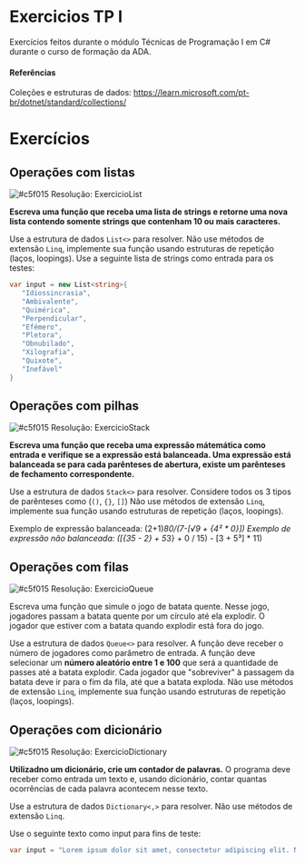 # Exercicios TP I
Exercícios feitos durante o módulo Técnicas de Programação I em C# durante o curso de formação da ADA.

#### Referências 

Coleções e estruturas de dados: https://learn.microsoft.com/pt-br/dotnet/standard/collections/ 

# Exercícios

## Operações com listas 
![#c5f015](https://via.placeholder.com/15/c5f015/000000?text=+) Resolução: ExercicioList

   **Escreva uma função que receba uma lista de strings e retorne uma nova lista contendo somente strings que contenham 10 ou mais caracteres.**

   Use a estrutura de dados `List<>` para resolver.
   Não use métodos de extensão `Linq`, implemente sua função usando estruturas de repetição (laços, loopings).
   Use a seguinte lista de strings como entrada para os testes:
   ```csharp
   var input = new List<string>{
      "Idiossincrasia",
      "Ambivalente",
      "Quimérica",
      "Perpendicular",
      "Efêmero",
      "Pletora",
      "Obnubilado",
      "Xilografia",
      "Quixote",
      "Inefável"
   }
   ```

## Operações com pilhas
![#c5f015](https://via.placeholder.com/15/c5f015/000000?text=+) Resolução: ExercicioStack

   **Escreva uma função que receba uma expressão mátemática como entrada e verifique se a expressão está balanceada. Uma expressão está balanceada se para cada parênteses de abertura, existe um parênteses de fechamento correspondente.**

   Use a estrutura de dados `Stack<>` para resolver.
   Considere todos os 3 tipos de parênteses como (`()`, `{}`, `[]`)
   Não use métodos de extensão `Linq`, implemente sua função usando estruturas de repetição (laços, loopings).
   
   Exemplo de expressão balanceada: (2+1)*80/(7-[√9 + {4² * 0}])
   Exemplo de expressão não balanceada: ([{35 - 2} + 5*3} + 0 / 15) - [3 + 5³] * 11)

## Operações com filas
![#c5f015](https://via.placeholder.com/15/c5f015/000000?text=+) Resolução: ExercicioQueue

   Escreva uma função que simule o jogo de batata quente. 
   Nesse jogo, jogadores passam a batata quente por um círculo até ela explodir. O jogador que estiver com a batata quando explodir está fora do jogo. 
   
   Use a estrutura de dados `Queue<>` para resolver.
   A função deve receber o número de jogadores como parâmetro de entrada.
   A função deve selecionar um **número aleatório entre 1 e 100** que será a quantidade de passes até a batata explodir.
   Cada jogador que "sobreviver" à passagem da batata deve ir para o fim da fila, até que a batata exploda.
   Não use métodos de extensão `Linq`, implemente sua função usando estruturas de repetição (laços, loopings).

## Operações com dicionário
![#c5f015](https://via.placeholder.com/15/c5f015/000000?text=+) Resolução: ExercicioDictionary

   **Utilizadno um dicionário, crie um contador de palavras.**
   O programa deve receber como entrada um texto e, usando dicionário, contar quantas ocorrências de cada palavra acontecem nesse texto.

   Use a estrutura de dados `Dictionary<,>` para resolver.
   Não use métodos de extensão `Linq`.

   Use o seguinte texto como input para fins de teste:

   ```csharp
   var input = "Lorem ipsum dolor sit amet, consectetur adipiscing elit. Nulla auctor porta velit a tincidunt. Nam efficitur iaculis placerat. Aenean lectus dui, sollicitudin id rhoncus tristique, aliquet sed quam. Phasellus blandit magna at elementum consequat. Nam vitae nunc vehicula, blandit felis a, placerat augue. Quisque bibendum a ipsum at scelerisque. Duis molestie turpis quis orci vehicula aliquam. Duis non elementum erat. Phasellus et dui odio. Nunc vitae leo sem. Curabitur nec enim id mi aliquet commodo at et sapien. Fusce sit amet nisi elit. Interdum et malesuada fames ac ante ipsum primis in faucibus. Vestibulum ante ipsum primis in faucibus orci luctus et ultrices posuere cubilia curae; Duis vitae dolor at sem ultrices euismod. Morbi aliquet, felis et mattis congue, justo nunc pharetra lectus, a lobortis mauris eros et nulla. Orci varius natoque penatibus et magnis dis parturient montes, nascetur ridiculus mus. Maecenas sollicitudin posuere nibh malesuada suscipit. Nam a sapien ex. Donec mollis justo est, quis tempus mi pharetra at. Cras fringilla enim eu egestas scelerisque. Praesent tristique imperdiet consectetur. Donec interdum pulvinar nulla vel pharetra. Class aptent taciti sociosqu ad litora torquent per conubia nostra, per inceptos himenaeos. Aliquam interdum finibus mi, in tempus lorem. Cras diam magna, viverra vitae ante eget, scelerisque sodales velit. Aliquam erat volutpat. Mauris consectetur sapien mi, vel euismod quam consectetur id.";
   ```
